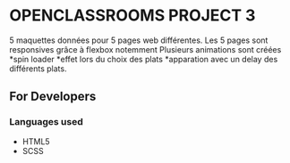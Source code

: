 # OPENCLASSROOMS PROJECT 3

5 maquettes données pour 5 pages web différentes.
Les 5 pages sont responsives grâce à flexbox notemment
Plusieurs animations sont créées
  *spin loader
  *effet lors du choix des plats
  *apparation avec un delay des différents plats.

## For Developers

### Languages used

* HTML5
* SCSS
